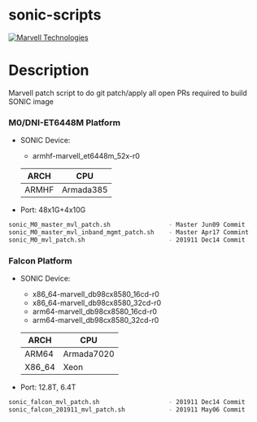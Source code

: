 # sonic-scripts

[![Marvell Technologies](https://www.marvell.com/content/dam/marvell/en/rebrand/marvell-logo3.svg)](https://www.marvell.com/)

# Description

Marvell patch script to do git patch/apply all open PRs required to build SONIC image

### M0/DNI-ET6448M Platform
* SONIC Device: 
    * armhf-marvell_et6448m_52x-r0

    ARCH        | CPU
    ------------|-----------
    ARMHF       | Armada385

* Port: 48x1G+4x10G

```sh
sonic_M0_master_mvl_patch.sh                - Master Jun09 Commit
sonic_M0_master_mvl_inband_mgmt_patch.sh    - Master Apr17 Commint
sonic_M0_mvl_patch.sh                       - 201911 Dec14 Commit
```

### Falcon Platform
* SONIC Device: 
    * x86_64-marvell_db98cx8580_16cd-r0 
    * x86_64-marvell_db98cx8580_32cd-r0
    * arm64-marvell_db98cx8580_16cd-r0 
    * arm64-marvell_db98cx8580_32cd-r0

    ARCH        | CPU
    ------------|--------
    ARM64       | Armada7020
    X86_64      | Xeon

* Port: 12.8T, 6.4T

```sh
sonic_falcon_mvl_patch.sh                   - 201911 Dec14 Commit 
sonic_falcon_201911_mvl_patch.sh            - 201911 May06 Commit
```
